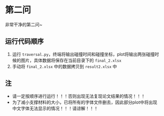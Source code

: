 # 第二问

非常干净的第二问~

## 运行代码顺序

1. 运行 `traversal.py`，终端将输出碰撞时间和碰撞坐标，plot将输出两张碰撞时候的图片，具体数据将保存在当前目录下的 `final_2.xlsx`
2. 手动将 `final_2.xlsx` 中的数据拷贝到 `result2.xlsx` 中

## 注

- 请一定按顺序进行运行！！！否则出现无法复现论文结果的情况！！！
- 为了减小支撑材料的大小，已将所有的字体文件删去，因此部分plot中将出现中文字体无法显示的情况！！！请谅解！！！